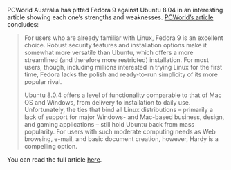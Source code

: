 PCWorld Australia has pitted Fedora 9 against Ubuntu 8.04 in an interesting article showing each one’s strengths and weaknesses. [PCWorld’s article](http://www.pcworld.idg.com.au/index.php/id;1631359451;pp;2;fp;16;fpid;1#content) concludes:

> For users who are already familiar with Linux, Fedora 9 is an excellent choice. Robust security features and installation options make it somewhat more versatile than Ubuntu, which offers a more streamlined (and therefore more restricted) installation. For most users, though, including millions interested in trying Linux for the first time, Fedora lacks the polish and ready-to-run simplicity of its more popular rival.
> 
> Ubuntu 8.0.4 offers a level of functionality comparable to that of Mac OS and Windows, from delivery to installation to daily use. Unfortunately, the ties that bind all Linux distributions – primarily a lack of support for major Windows- and Mac-based business, design, and gaming applications – still hold Ubuntu back from mass popularity. For users with such moderate computing needs as Web browsing, e-mail, and basic document creation, however, Hardy is a compelling option.

You can read the full article [here](http://www.pcworld.idg.com.au/index.php/id;1631359451;pp;2;fp;16;fpid;1#content).